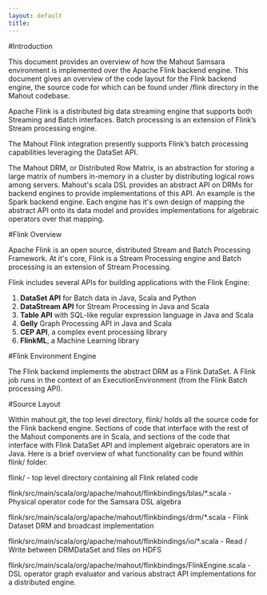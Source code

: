 ```yaml
---
layout: default
title: 
---
```


#Introduction

This document provides an overview of how the Mahout Samsara environment is implemented over the Apache Flink backend engine. This document gives an overview of the code layout for the Flink backend engine, the source code for which can be found under /flink directory in the Mahout codebase.

Apache Flink is a distributed big data streaming engine that supports both Streaming and Batch interfaces. Batch processing is an extension of Flink’s Stream processing engine.

The Mahout Flink integration presently supports Flink’s batch processing capabilities leveraging the DataSet API.

The Mahout DRM, or Distributed Row Matrix, is an abstraction for storing a large matrix of numbers in-memory in a cluster by distributing logical rows among servers. Mahout's scala DSL provides an abstract API on DRMs for backend engines to provide implementations of this API. An example is the Spark backend engine. Each engine has it's own design of mapping the abstract API onto its data model and provides implementations for algebraic operators over that mapping.

#Flink Overview

Apache Flink is an open source, distributed Stream and Batch Processing Framework. At it's core, Flink is a Stream Processing engine and Batch processing is an extension of Stream Processing. 

Flink includes several APIs for building applications with the Flink Engine:

 <ol>
<li><b>DataSet API</b> for Batch data in Java, Scala and Python</li>
<li><b>DataStream API</b> for Stream Processing in Java and Scala</li>
<li><b>Table API</b> with SQL-like regular expression language in Java and Scala</li>
<li><b>Gelly</b> Graph Processing API in Java and Scala</li>
<li><b>CEP API</b>, a complex event processing library</li>
<li><b>FlinkML</b>, a Machine Learning library</li>
</ol>
#Flink Environment Engine

The Flink backend implements the abstract DRM as a Flink DataSet. A Flink job runs in the context of an ExecutionEnvironment (from the Flink Batch processing API).

#Source Layout

Within mahout.git, the top level directory, flink/ holds all the source code for the Flink backend engine. Sections of code that interface with the rest of the Mahout components are in Scala, and sections of the code that interface with Flink DataSet API and implement algebraic operators are in Java. Here is a brief overview of what functionality can be found within flink/ folder.

flink/ - top level directory containing all Flink related code

flink/src/main/scala/org/apache/mahout/flinkbindings/blas/*.scala - Physical operator code for the Samsara DSL algebra

flink/src/main/scala/org/apache/mahout/flinkbindings/drm/*.scala - Flink Dataset DRM and broadcast implementation

flink/src/main/scala/org/apache/mahout/flinkbindings/io/*.scala - Read / Write between DRMDataSet and files on HDFS

flink/src/main/scala/org/apache/mahout/flinkbindings/FlinkEngine.scala - DSL operator graph evaluator and various abstract API implementations for a distributed engine.


